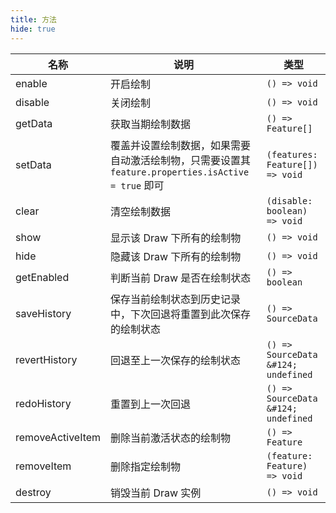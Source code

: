 ```yaml
---
title: 方法
hide: true
---
```


| 名称             | 说明                                                                                               | 类型                                |
| ---------------- | -------------------------------------------------------------------------------------------------- | ----------------------------------- |
| enable           | 开启绘制                                                                                           | `() => void`                        |
| disable          | 关闭绘制                                                                                           | `() => void`                        |
| getData          | 获取当期绘制数据                                                                                   | `() => Feature[]`                   |
| setData          | 覆盖并设置绘制数据，如果需要自动激活绘制物，只需要设置其 `feature.properties.isActive = true` 即可 | `(features: Feature[]) => void`     |
| clear            | 清空绘制数据                                                                                       | `(disable: boolean) => void`        |
| show             | 显示该 Draw 下所有的绘制物                                                                         | `() => void`                        |
| hide             | 隐藏该 Draw 下所有的绘制物                                                                         | `() => void`                        |
| getEnabled      | 判断当前 Draw 是否在绘制状态                                                                       | `() => boolean`                     |
| saveHistory      | 保存当前绘制状态到历史记录中，下次回退将重置到此次保存的绘制状态                                   | `() => SourceData`                  |
| revertHistory    | 回退至上一次保存的绘制状态                                                                         | `() => SourceData &#124; undefined` |
| redoHistory      | 重置到上一次回退                                                                                   | `() => SourceData &#124; undefined` |
| removeActiveItem | 删除当前激活状态的绘制物                                                                           | `() => Feature`                     |
| removeItem       | 删除指定绘制物                                                                                     | `(feature: Feature) => void`        |
| destroy          | 销毁当前 Draw 实例                                                                                 | `() => void`                        |
